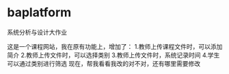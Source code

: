 # baplatform
系统分析与设计大作业

这是一个课程网站，我在原有功能上，增加了：
1.教师上传课程文件时，可以添加简介
2.教师上传文件时，可以选择类别
3.教师上传文件时，系统记录时间
4.学生可以通过类别进行筛选
现在，帮我看看我改的对不对，还有哪里需要修改
